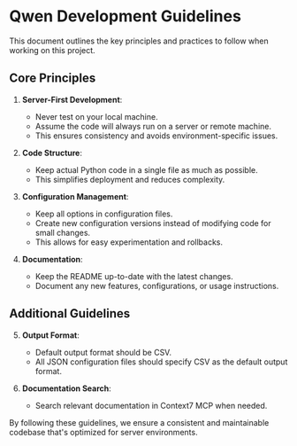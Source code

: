# Qwen Development Guidelines

This document outlines the key principles and practices to follow when working on this project.

## Core Principles

1. **Server-First Development**: 
   - Never test on your local machine. 
   - Assume the code will always run on a server or remote machine.
   - This ensures consistency and avoids environment-specific issues.

2. **Code Structure**:
   - Keep actual Python code in a single file as much as possible.
   - This simplifies deployment and reduces complexity.

3. **Configuration Management**:
   - Keep all options in configuration files.
   - Create new configuration versions instead of modifying code for small changes.
   - This allows for easy experimentation and rollbacks.

4. **Documentation**:
   - Keep the README up-to-date with the latest changes.
   - Document any new features, configurations, or usage instructions.

## Additional Guidelines

5. **Output Format**:
   - Default output format should be CSV.
   - All JSON configuration files should specify CSV as the default output format.

6. **Documentation Search**:
   - Search relevant documentation in Context7 MCP when needed.

By following these guidelines, we ensure a consistent and maintainable codebase that's optimized for server environments.